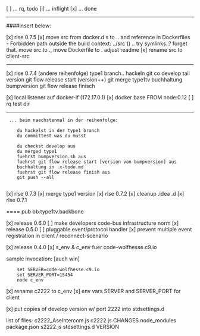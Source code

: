
[ ] ... rq, todo
[i] ... inflight
[x] ... done

---
####insert below:

[x] rlse 0.7.5
[x] move src from docker.d s to .. and reference in Dockerfiles
	- Forbidden path outside the build context: ../src () 
	.. try symlinks..?
	forget that. move src to ., move Dockerfile to .
	adjust readme
[x] rename src to client-src

---

[x] rlse 0.7.4 (andere reihenfolge)
	type1 branch.. hackeln
	git co develop
	tail version
	git flow release start (version++)
	git merge type1tv
	buchhaltung
	bumpversion
	git flow release finisch

[x] local listener auf docker-if (172.17.0.1)
[x] docker base FROM node:0.12
[ ] rq test dir


---
```
 ... beim naechstenmal in der reihenfolge:

	du hackelst in der type1 branch
	du committest was du musst

	du checkst develop aus
	du merged type1
	fuehrst bumpversion.sh aus
	fuehrst git flow release start [version von bumpversion] aus
	buchhaltung in .x-todo.md
	fuehrst git flow release finish aus
	git push --all
	

```
	
[x] rlse 0.7.3
[x] merge type1 version
[x] rlse 0.7.2
[x] cleanup .idea .d
[x] rlse 0.7.1

==== pub bb.type1tv.backbone

[x] release 0.6.0
[ ] make developers code-bus infrastructure norm
[x] release 0.5.0
[ ] pluggable event/protocol handler
[x] prevent multiple event registration in client / reconnect-scenario

[x] release 0.4.0
[x] s_env & c_env fuer code-wolfhesse.c9.io

sample invocation: [auch win]

```
    set SERVER=code-wolfhesse.c9.io
    set SERVER_PORT=15454
    node c_env
```

[x] rename c2222 to c_env
[x] env vars SERVER and SERVER_PORT for client

[x] put copies of develop version w/ port 2222 into stdsettings.d

list of files:
c2222_AseIntercom.js
c2222.js
CHANGES
node_modules
package.json
s2222.js
stdsettings.d
VERSION
